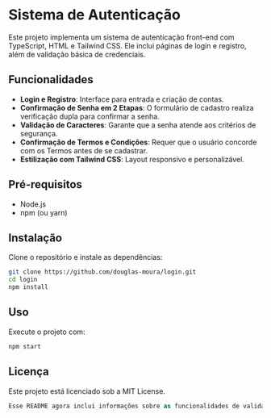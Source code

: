 # Sistema de Autenticação

Este projeto implementa um sistema de autenticação front-end com TypeScript, HTML e Tailwind CSS. Ele inclui páginas de login e registro, além de validação básica de credenciais.

## Funcionalidades

- **Login e Registro**: Interface para entrada e criação de contas.
- **Confirmação de Senha em 2 Etapas**: O formulário de cadastro realiza verificação dupla para confirmar a senha.
- **Validação de Caracteres**: Garante que a senha atende aos critérios de segurança.
- **Confirmação de Termos e Condições**: Requer que o usuário concorde com os Termos antes de se cadastrar.
- **Estilização com Tailwind CSS**: Layout responsivo e personalizável.

## Pré-requisitos

- Node.js
- npm (ou yarn)

## Instalação

Clone o repositório e instale as dependências:

```bash
git clone https://github.com/douglas-moura/login.git
cd login
npm install
```

## Uso

Execute o projeto com:

```bash
npm start
```

## Licença

Este projeto está licenciado sob a MIT License.

```csharp
Esse README agora inclui informações sobre as funcionalidades de validação e confirmação de cadastro.
```

